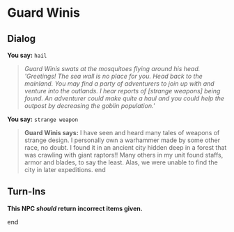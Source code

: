 # Guard Winis


## Dialog

**You say:** `hail`



>*Guard Winis swats at the mosquitoes flying around his head.  'Greetings!  The sea wall is no place for you.  Head back to the mainland.  You may find a party of adventurers to join up with and venture into the outlands.  I hear reports of [strange weapons] being found.  An adventurer could make quite a haul and you could help the outpost by decreasing the goblin population.'*

**You say:** `strange weapon`



>**Guard Winis says:** I have seen and heard many tales of weapons of strange design.  I personally own a warhammer made by some other race, no doubt.  I found it in an ancient city hidden deep in a forest that was crawling with giant raptors!!  Many others in my unit found staffs, armor and blades, to say the least.  Alas, we were unable to find the city in later expeditions.
end



## Turn-Ins



**This NPC *should* return incorrect items given.**

end